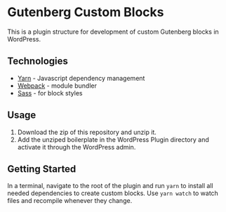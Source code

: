 # Gutenberg Custom Blocks

This is a plugin structure for development of custom Gutenberg blocks in WordPress.

## Technologies

- [Yarn](https://yarnpkg.com/) - Javascript dependency management
- [Webpack](https://webpack.js.org/) - module bundler
- [Sass](https://sass-lang.com/) - for block styles

## Usage

1. Download the zip of this repository and unzip it.
2. Add the unziped boilerplate in the WordPress Plugin directory and activate it through the WordPress admin.

## Getting Started

In a terminal, navigate to the root of the plugin and run `yarn` to install all needed dependencies to create custom blocks. Use `yarn watch` to watch files and recompile whenever they change.
